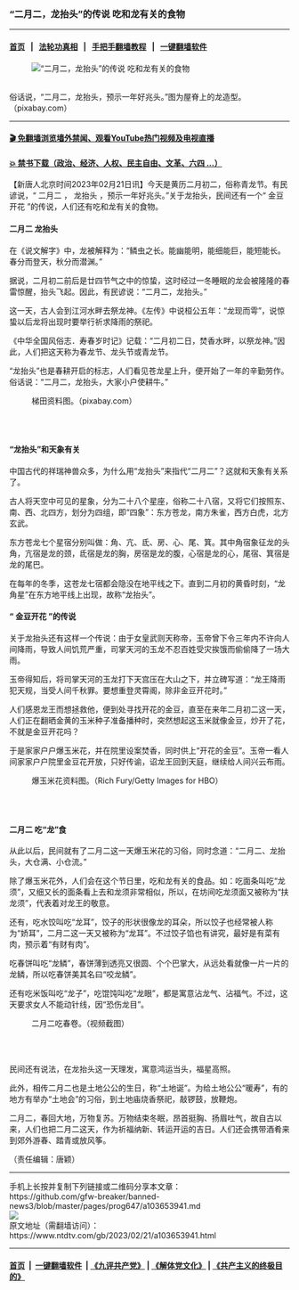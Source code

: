 ### “二月二，龙抬头”的传说 吃和龙有关的食物
------------------------

#### [首页](https://github.com/gfw-breaker/banned-news3/blob/master/README.md) &nbsp;&nbsp;|&nbsp;&nbsp; [法轮功真相](https://github.com/begood0513/basic/blob/master/README.md)  &nbsp;&nbsp;|&nbsp;&nbsp; [手把手翻墙教程](https://github.com/gfw-breaker/guides/wiki)  &nbsp;&nbsp;|&nbsp;&nbsp; [一键翻墙软件](https://github.com/gfw-breaker/nogfw/blob/master/README.md)  



<div><div class="featured_image">
 <figure>
  <img alt="“二月二，龙抬头”的传说 吃和龙有关的食物" src="https://i.ntdtv.com/assets/uploads/2023/02/temple-g4adb98a1d_640.jpg"/>
 </figure><br/>
 <span class="caption">
  俗话说，“二月二，龙抬头，预示一年好兆头。”图为屋脊上的龙造型。（pixabay.com）
 </span>
</div>
</div><hr/>

#### [ 🎬  免翻墙浏览墙外禁闻、观看YouTube热门视频及电视直播](https://github.com/gfw-breaker/HelloWorld)

#### [ 💥  禁书下载（政治、经济、人权、民主自由、文革、六四 ...）](https://github.com/gfw-breaker/books/blob/master/README.md)

<div><div class="post_content" itemprop="articleBody">
 <p>
  【新唐人北京时间2023年02月21日讯】今天是黄历二月初二，俗称青龙节。有民谚说，“
  <ok href="https://www.ntdtv.com/gb/二月二.htm">
   二月二
  </ok>
  ，
  <ok href="https://www.ntdtv.com/gb/龙抬头.htm">
   龙抬头
  </ok>
  ，预示一年好兆头。”关于龙抬头，民间还有一个“
  <ok href="https://www.ntdtv.com/gb/金豆开花.htm">
   金豆开花
  </ok>
  ”的传说，人们还有吃和龙有关的食物。
 </p>
 <h4>
  <ok href="https://www.ntdtv.com/gb/二月二.htm">
   二月二
  </ok>
  <ok href="https://www.ntdtv.com/gb/龙抬头.htm">
   龙抬头
  </ok>
 </h4>
 <p>
  在《说文解字》中，龙被解释为：“鳞虫之长。能幽能明，能细能巨，能短能长。春分而登天，秋分而潜渊。”
 </p>
 <p>
  据说，二月初二前后是廿四节气之中的惊蛰，这时经过一冬睡眠的龙会被隆隆的春雷惊醒，抬头飞起。因此，有民谚说：“二月二，龙抬头。”
 </p>
 <p>
  这一天，古人会到江河水畔去祭龙神。《左传》中说桓公五年：“龙现而雩”，说惊蛰以后龙将出现时要举行祈求降雨的祭祀。
 </p>
 <p>
  《中华全国风俗志．寿春岁时记》记载：“二月初二日，焚香水畔，以祭龙神。”因此，人们把这天称为春龙节、龙头节或青龙节。
 </p>
 <p>
  “龙抬头”也是春耕开启的标志，人们看见苍龙星上升，便开始了一年的辛勤劳作。俗话说：“二月二，龙抬头，大家小户使耕牛。”
 </p>
 <figure class="wp-caption alignnone" id="attachment_103653972" style="width: 600px">
  <img alt="" class="size-medium wp-image-103653972" src="https://i.ntdtv.com/assets/uploads/2023/02/rice-terraces-gd825dd1e5_640-600x398.jpg">
   <br/><figcaption class="wp-caption-text">
    梯田资料图。（pixabay.com）
   </figcaption><br/>
  </img>
 </figure><br/>
 <h4>
  “龙抬头”和天象有关
 </h4>
 <p>
  中国古代的祥瑞神兽众多，为什么用“龙抬头”来指代“二月二”？这就和天象有关系了。
 </p>
 <p>
  古人将天空中可见的星象，分为二十八个星座，俗称二十八宿，又将它们按照东、南、西、北四方，划分为四组，即“四象”：东方苍龙，南方朱雀，西方白虎，北方玄武。
 </p>
 <p>
  东方苍龙七个星宿分别叫做：角、亢、氐、房、心、尾、箕。其中角宿象征龙的头角，亢宿是龙的颈，氐宿是龙的胸，房宿是龙的腹，心宿是龙的心，尾宿、箕宿是龙的尾巴。
 </p>
 <p>
  在每年的冬季，这苍龙七宿都会隐没在地平线之下。直到二月初的黄昏时刻，“龙角星”在东方地平线上出现，故称“龙抬头”。
 </p>
 <h4>
  “
  <ok href="https://www.ntdtv.com/gb/金豆开花.htm">
   金豆开花
  </ok>
  ”的传说
 </h4>
 <p>
  关于龙抬头还有这样一个传说：由于女皇武则天称帝，玉帝曾下令三年内不许向人间降雨，导致人间饥荒严重，司掌天河的玉龙不忍百姓受灾挨饿而偷偷降了一场大雨。
 </p>
 <p>
  玉帝得知后，将司掌天河的玉龙打下天宫压在大山之下，并立碑写道：“龙王降雨犯天规，当受人间千秋罪。要想重登灵霄阁，除非金豆开花时。”
 </p>
 <p>
  人们感恩龙王而想拯救他，便到处寻找开花的金豆，直至在来年二月初二这一天，人们正在翻晒金黄的玉米种子准备播种时，突然想起这玉米就像金豆，炒开了花，不就是金豆开花吗？
 </p>
 <p>
  于是家家户户爆玉米花，并在院里设案焚香，同时供上“开花的金豆”。玉帝一看人间家家户户院里金豆花开放，只好传谕，诏龙王回到天庭，继续给人间兴云布雨。
 </p>
 <figure class="wp-caption alignnone" id="attachment_103653967" style="width: 594px">
  <img alt="" class="size-full wp-image-103653967" src="https://i.ntdtv.com/assets/uploads/2023/02/gettyimages-1345696778-594x594.jpg">
   <br/><figcaption class="wp-caption-text">
    爆玉米花资料图。（Rich Fury/Getty Images for HBO）
   </figcaption><br/>
  </img>
 </figure><br/>
 <h4>
  二月二 吃“龙”食
 </h4>
 <p>
  从此以后，民间就有了二月二这一天爆玉米花的习俗，同时念道：“二月二、龙抬头，大仓满、小仓流。”
 </p>
 <p>
  除了爆玉米花外，人们会在这个节日里，吃和龙有关的食品。如：吃面条叫吃“龙须”，又细又长的面条看上去和龙须非常相似，所以，在坊间吃龙须面又被称为“扶龙须”，代表着对龙王的敬意。
 </p>
 <p>
  还有，吃水饺叫吃“龙耳”，饺子的形状很像龙的耳朵，所以饺子也经常被人称为“娇耳”，二月二这一天又被称为“龙耳”。不过饺子馅也有讲究，最好是有菜有肉，预示着“有财有肉”。
 </p>
 <p>
  吃春饼叫吃“龙鳞”，春饼薄到透亮又很圆、个个巴掌大，从远处看就像一片一片的龙鳞，所以吃春饼美其名曰“咬龙鳞”。
 </p>
 <p>
  还有吃米饭叫吃“龙子”，吃馄饨叫吃“龙眼”，都是寓意沾龙气、沾福气。不过，这天要求女人不能动针线，因“恐伤龙目”。
 </p>
 <figure class="wp-caption alignnone" id="attachment_103653997" style="width: 600px">
  <img alt="" class="size-medium wp-image-103653997" src="https://i.ntdtv.com/assets/uploads/2023/02/1-78-600x319.jpg"/>
  <br/><figcaption class="wp-caption-text">
   二月二吃春卷。（视频截图）
  </figcaption><br/>
 </figure><br/>
 <p>
  民间还有说法，在龙抬头这一天理发，寓意鸿运当头，福星高照。
 </p>
 <p>
  此外，相传二月二也是土地公公的生日，称“土地诞”。为给土地公公“暖寿”，有的地方有举办“土地会”的习俗，到土地庙烧香祭祀，敲锣鼓，放鞭炮。
 </p>
 <p>
  二月二，春回大地，万物复苏。万物结束冬眠，昂首挺胸、扬眉吐气，故自古以来，人们也把二月二这天，作为祈福纳新、转运开运的吉日。人们还会携带酒肴来到郊外游春、踏青或放风筝。
 </p>
 <p>
  （责任编辑：唐颖）
 </p>
 <div class="single_ad">
 </div>
</div>
</div>
<hr/>
手机上长按并复制下列链接或二维码分享本文章：<br/>
https://github.com/gfw-breaker/banned-news3/blob/master/pages/prog647/a103653941.md <br/>
<a href='https://github.com/gfw-breaker/banned-news3/blob/master/pages/prog647/a103653941.md'><img src='https://github.com/gfw-breaker/banned-news3/blob/master/pages/prog647/a103653941.md.png'/></a> <br/>
原文地址（需翻墙访问）：https://www.ntdtv.com/gb/2023/02/21/a103653941.html


------------------------
#### [首页](https://github.com/gfw-breaker/banned-news3/blob/master/README.md) &nbsp;|&nbsp; [一键翻墙软件](https://github.com/gfw-breaker/nogfw/blob/master/README.md) &nbsp;| [《九评共产党》](https://github.com/gfw-breaker/9ping.md/blob/master/README.md#九评之一评共产党是什么) | [《解体党文化》](https://github.com/gfw-breaker/jtdwh.md/blob/master/README.md) | [《共产主义的终极目的》](https://github.com/gfw-breaker/gczydzjmd.md/blob/master/README.md)


<img src='http://gfw-breaker.win/banned-news3/pages/prog647/a103653941.md' width='0px' height='0px'/>